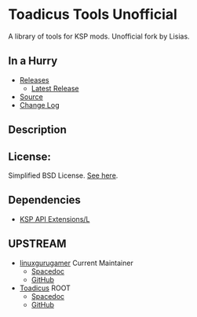 # Toadicus Tools Unofficial

A library of tools for KSP mods. Unofficial fork by Lisias.


## In a Hurry

* [Releases](./Archive)
	* [Latest Release](https://github.com/net-lisias-kspu/ToadicusTools/releases)
* [Source](https://github.com/net-lisias-kspu/ToadicusTools)
* [Change Log](./CHANGE_LOG.md)
 

## Description

## License:

Simplified BSD License. [See here](./LICENSE).

## Dependencies

* [KSP API Extensions/L](https://github.com/net-lisias-ksp/KSPAPIExtensions)


## UPSTREAM

* [linuxgurugamer](https://forum.kerbalspaceprogram.com/index.php?/profile/129964-linuxgurugamer/) Current Maintainer
	+ [Spacedoc](https://spacedock.info/mod/1069/ToadicusToolsContinued)
	+ [GitHub](https://github.com/linuxgurugamer/ToadicusTools)
* [Toadicus](https://forum.kerbalspaceprogram.com/index.php?/profile/67745-toadicus/) ROOT
	+ [Spacedoc](https://spacedock.info/mod/289/ToadicusTools)
	+ [GitHub](https://github.com/toadicus/ToadicusTools)
